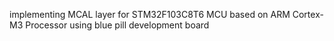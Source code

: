 implementing MCAL layer for STM32F103C8T6 MCU based on ARM Cortex-M3 Processor
using blue pill development board
